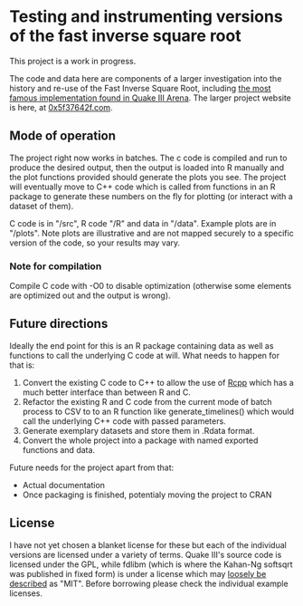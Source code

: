# Testing and instrumenting versions of the fast inverse square root

This project is a work in progress.

The code and data here are components of a larger investigation into the history and re-use of the Fast Inverse Square Root, including [the most famous implementation found in Quake III Arena](https://en.wikipedia.org/wiki/Fast_inverse_square_root). The larger project website is here, at [0x5f37642f.com](https://0x5f37642f.com/). 

## Mode of operation

The project right now works in batches. The c code is compiled and run to produce the desired output, then the output is loaded into R manually and the plot functions provided should generate the plots you see. The project will eventually move to C++ code which is called from functions in an R package to generate these numbers on the fly for plotting (or interact with a dataset of them). 

C code is in "/src", R code "/R" and data in "/data". Example plots are in "/plots". Note plots are illustrative and are not mapped securely to a specific version of the code, so your results may vary.

### Note for compilation

Compile C code with -O0 to disable optimization (otherwise some elements are optimized out and the output is wrong).

## Future directions

Ideally the end point for this is an R package containing data as well as functions to call the underlying C code at will. What needs to happen for that is:

1. Convert the existing C code to C++ to allow the use of [Rcpp](http://dirk.eddelbuettel.com/code/rcpp.html) which has a much better interface than between  R and C.
2. Refactor the existing R and C code from the current mode of batch process to CSV to to an R function like generate_timelines() which would call the underlying C++ code with passed parameters.
3. Generate exemplary datasets and store them in .Rdata format.
4. Convert the whole project into a package with named exported functions and data.

Future needs for the project apart from that:
* Actual documentation
* Once packaging is finished, potentialy moving the project to CRAN

## License 
I have not yet chosen a blanket license for these but each of the individual versions are licensed under a variety of terms. Quake III's source code is licensed under the GPL, while fdlibm (which is where the Kahan-Ng softsqrt was published in fixed form) is under a license which may [loosely be described](https://lists.fedoraproject.org/archives/list/legal@lists.fedoraproject.org/thread/2T6RANNIF652RMGG725LNRKT63ALAPN4/) as "MIT". Before borrowing please check the individual example licenses. 
